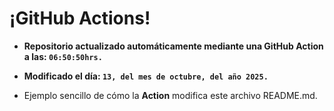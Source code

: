 # ¡GitHub Actions!
* **Repositorio actualizado automáticamente mediante una GitHub Action a las: `06:50:50hrs.`**
* **Modificado el día: `13, del mes de octubre, del año 2025.`**

* Ejemplo sencillo de cómo la **Action** modifica este archivo README.md.
